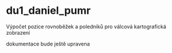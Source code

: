 # du1_daniel_pumr
Výpočet pozice rovnoběžek a poledníků pro válcová kartografická zobrazení

dokumentace bude ještě upravena
